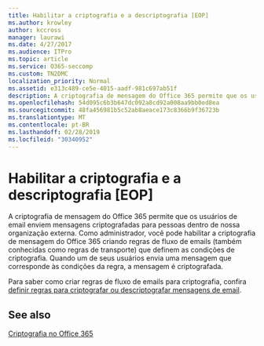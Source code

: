 ```yaml
---
title: Habilitar a criptografia e a descriptografia [EOP]
ms.author: krowley
author: kccross
manager: laurawi
ms.date: 4/27/2017
ms.audience: ITPro
ms.topic: article
ms.service: O365-seccomp
ms.custom: TN2DMC
localization_priority: Normal
ms.assetid: e313c489-ce5e-4015-aadf-981c697ab51f
description: A criptografia de mensagem do Office 365 permite que os usuários de email enviem mensagens criptografadas para pessoas dentro de nossa organização externa. Como administrador, você pode habilitar a criptografia de mensagem do Office 365 criando regras de fluxo de emails (regras de transporte) que definem as condições de criptografia.
ms.openlocfilehash: 54d095c6b3b647dc092a8cd92a008aa9bb0ed8ea
ms.sourcegitcommit: 48fa456981b5c52ab8aeace173c8366b9f36723b
ms.translationtype: MT
ms.contentlocale: pt-BR
ms.lasthandoff: 02/28/2019
ms.locfileid: "30340952"
---
```

# <a name="enable-message-encryption-and-decryption-in-office-365"></a>Habilitar a criptografia e a descriptografia [EOP]

A criptografia de mensagem do Office 365 permite que os usuários de email enviem mensagens criptografadas para pessoas dentro de nossa organização externa. Como administrador, você pode habilitar a criptografia de mensagem do Office 365 criando regras de fluxo de emails (também conhecidas como regras de transporte) que definem as condições de criptografia. Quando um de seus usuários envia uma mensagem que corresponde às condições da regra, a mensagem é criptografada.
  
Para saber como criar regras de fluxo de emails para criptografia, confira [definir regras para criptografar ou descriptografar mensagens de email](https://go.microsoft.com/fwlink/p/?LinkID=402846).
  
## <a name="see-also"></a>See also

[Criptografia no Office 365](https://go.microsoft.com/fwlink/p/?LinkID=392525)

